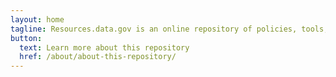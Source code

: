 ```yaml
---
layout: home
tagline: Resources.data.gov is an online repository of policies, tools, case studies and other resources to support data governance, management, and use throughout the federal government
button:
  text: Learn more about this repository
  href: /about/about-this-repository/
---
```

